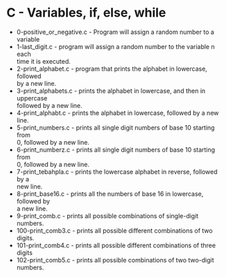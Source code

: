 # C - Variables, if, else, while

* 0-positive_or_negative.c - Program will assign a random number to a variable
* 1-last_digit.c -  program will assign a random number to the variable n each \
time it is executed.
* 2-print_alphabet.c - program that prints the alphabet in lowercase, followed \
by a new line.
* 3-print_alphabets.c -  prints the alphabet in lowercase, and then in uppercase\
followed by a new line.
* 4-print_alphabt.c - prints the alphabet in lowercase, followed by a new line.
* 5-print_numbers.c - prints all single digit numbers of base 10 starting from \
0, followed by a new line.
* 6-print_numberz.c -  prints all single digit numbers of base 10 starting from\
0, followed by a new line.
* 7-print_tebahpla.c -  prints the lowercase alphabet in reverse, followed by a \
new line.
* 8-print_base16.c - prints all the numbers of base 16 in lowercase, followed by\
a new line.
* 9-print_comb.c -  prints all possible combinations of single-digit numbers.
* 100-print_comb3.c - prints all possible different combinations of two digits.
* 101-print_comb4.c - prints all possible different combinations of three digits
* 102-print_comb5.c - prints all possible combinations of two two-digit numbers.
